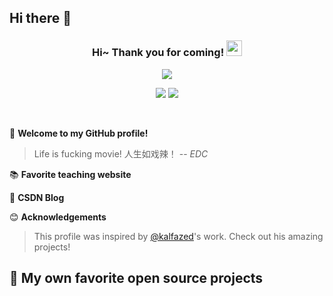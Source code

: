 ## Hi there 👋

<h3 align="center">
    Hi~ Thank you for coming!
    <img src="./imgs/hands.webp" width="25px">
</h3>

<!-- Typing SVG - https://github.com/DenverCoder1/readme-typing-svg -->
<!-- Typing SVG Fast Demo - https://readme-typing-svg.herokuapp.com/demo/ -->
<p align="center">
    <img src="https://readme-typing-svg.herokuapp.com?color=e65e2a&width=450&height=45&lines=Always+like+to+explore+new+things">
</p>

<p align="center">
    <img src="https://img.shields.io/badge/gender-%F0%9F%A4%B5 gentleman-critical">
    <img src="https://img.shields.io/static/v1?label=Location&message=Suzhou&color=7BB32E&logo=audacity">
</p>

<br/>

🎉 **Welcome to my GitHub profile!**
> Life is fucking movie!
> 人生如戏辣！
> -- <cite><em>EDC</em></cite>

📚 **Favorite teaching website**


📝 **CSDN Blog**


😊 **Acknowledgements**

>This profile was inspired by [@kalfazed](https://github.com/kalfazed)'s work. Check out his amazing projects!

## 📘 My own favorite open source projects
